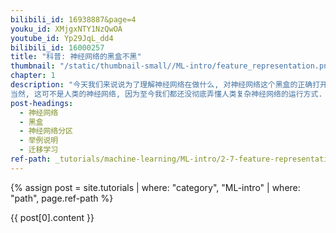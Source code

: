 ```yaml
---
bilibili_id: 16938887&page=4
youku_id: XMjgxNTY1NzQwOA
youtube_id: Yp29JqL_dd4
bilibili_id: 16000257
title: "科普: 神经网络的黑盒不黑"
thumbnail: "/static/thumbnail-small//ML-intro/feature_representation.png"
chapter: 1
description: "今天我们来说说为了理解神经网络在做什么, 对神经网络这个黑盒的正确打开方式.
当然, 这可不是人类的神经网络, 因为至今我们都还没彻底弄懂人类复杂神经网络的运行方式. 今天只来说说计算机中的人工神经网络. 我们都听说过, 神经网络是一个黑盒."
post-headings:
  - 神经网络
  - 黑盒
  - 神经网络分区
  - 举例说明
  - 迁移学习
ref-path: _tutorials/machine-learning/ML-intro/2-7-feature-representation.md
---
```



{% assign post = site.tutorials | where: "category", "ML-intro" | where: "path", page.ref-path %}

{{ post[0].content }}
